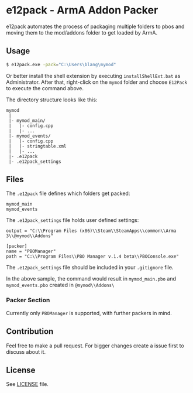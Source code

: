 # e12pack - ArmA Addon Packer

e12pack automates the process of packaging multiple folders to pbos and moving them to the mod/addons folder to get loaded by ArmA.

## Usage

```bash
$ e12pack.exe -pack="C:\Users\blang\mymod"
```

Or better install the shell extension by executing `installShellExt.bat` as Administrator.
After that, right-click on the `mymod` folder and choose `E12Pack` to execute the command above.


The directory structure looks like this:

```
mymod 
 |
 |- mymod_main/
 |   |- config.cpp
 |   |- ...
 |- mymod_events/
 |   |- config.cpp
 |   |- stringtable.xml
 |   |- ...
 |- .e12pack
 |- .e12pack_settings
```

## Files

The `.e12pack` file defines which folders get packed:
```
mymod_main
mymod_events
```


The `.e12pack_settings` file holds user defined settings:
```
output = "C:\\Program Files (x86)\\Steam\\SteamApps\\common\\Arma 3\\@mymod\\Addons"

[packer]
name = "PBOManager"
path = "C:\\Program Files\\PBO Manager v.1.4 beta\\PBOConsole.exe"
```

The `.e12pack_settings` file should be included in your `.gitignore` file.

In the above sample, the command would result in `mymod_main.pbo` and `mymod_events.pbo` created in `@mymod\\Addons\`

### Packer Section
Currently only `PBOManager` is supported, with further packers in mind.

## Contribution

Feel free to make a pull request. For bigger changes create a issue first to discuss about it.


## License

See [LICENSE](LICENSE) file.